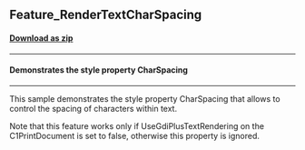 ## Feature_RenderTextCharSpacing
#### [Download as zip](https://grapecity.github.io/DownGit/#/home?url=https://github.com/GrapeCity/ComponentOne-WinForms-Samples/tree/master/NetFramework\PrintDocument\CS\Feature_RenderTextCharSpacing)
____
#### Demonstrates the style property CharSpacing
____
This sample demonstrates the style property CharSpacing that allows to control the spacing of characters within text.

Note that this feature works only if UseGdiPlusTextRendering on the C1PrintDocument is set to false, otherwise this property is ignored.
